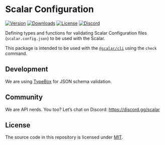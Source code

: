 # Scalar Configuration

[![Version](https://img.shields.io/npm/v/%40scalar/config)](https://www.npmjs.com/package/@scalar/config)
[![Downloads](https://img.shields.io/npm/dm/%40scalar/config)](https://www.npmjs.com/package/@scalar/config)
[![License](https://img.shields.io/npm/l/%40scalar%2Fconfig)](https://www.npmjs.com/package/@scalar/config)
[![Discord](https://img.shields.io/discord/1135330207960678410?style=flat&color=5865F2)](https://discord.gg/scalar)

Defining types and functions for validating Scalar Configuration files (`scalar.config.json`) to be used with the Scalar.

This package is intended to be used with the [`@scalar/cli`](../cli/README.md) using the `check` command.

## Development

We are using [TypeBox](https://github.com/sinclairzx81/typebox) for JSON schema validation.

## Community

We are API nerds. You too? Let’s chat on Discord: <https://discord.gg/scalar>

## License

The source code in this repository is licensed under [MIT](https://github.com/khulnasoft/scalar/blob/main/LICENSE).

